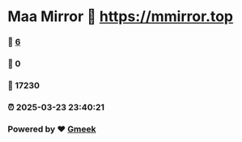 # Maa Mirror :link: https://mmirror.top 
### :page_facing_up: [6](https://mmirror.top/tag.html) 
### :speech_balloon: 0 
### :hibiscus: 17230 
### :alarm_clock: 2025-03-23 23:40:21 
### Powered by :heart: [Gmeek](https://github.com/Meekdai/Gmeek)
